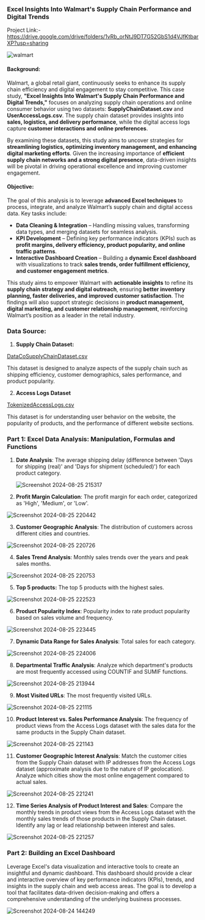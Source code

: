 ### **Excel Insights Into Walmart's Supply Chain Performance and Digital Trends**  
Project Link:- https://drive.google.com/drive/folders/1vRb_orNtJ9DT7G52GbS1d4VJfKtbarXP?usp=sharing

![walmart](https://github.com/user-attachments/assets/f1ab3a9a-d86e-41e6-9bf1-09ba1fdeb752)


#### **Background:**  

Walmart, a global retail giant, continuously seeks to enhance its supply chain efficiency and digital engagement to stay competitive. This case study, **"Excel Insights Into Walmart's Supply Chain Performance and Digital Trends,"** focuses on analyzing supply chain operations and online consumer behavior using two datasets: **SupplyChainDataset.csv** and **UserAccessLogs.csv**. The supply chain dataset provides insights into **sales, logistics, and delivery performance**, while the digital access logs capture **customer interactions and online preferences**.  

By examining these datasets, this study aims to uncover strategies for **streamlining logistics, optimizing inventory management, and enhancing digital marketing efforts**. Given the increasing importance of **efficient supply chain networks and a strong digital presence**, data-driven insights will be pivotal in driving operational excellence and improving customer engagement.  

#### **Objective:**  

The goal of this analysis is to leverage **advanced Excel techniques** to process, integrate, and analyze Walmart’s supply chain and digital access data. Key tasks include:  

- **Data Cleaning & Integration** – Handling missing values, transforming data types, and merging datasets for seamless analysis.  
- **KPI Development** – Defining key performance indicators (KPIs) such as **profit margins, delivery efficiency, product popularity, and online traffic patterns**.  
- **Interactive Dashboard Creation** – Building a **dynamic Excel dashboard** with visualizations to track **sales trends, order fulfillment efficiency, and customer engagement metrics**.  

This study aims to empower Walmart with **actionable insights** to refine its **supply chain strategy and digital outreach**, ensuring **better inventory planning, faster deliveries, and improved customer satisfaction**. The findings will also support strategic decisions in **product management, digital marketing, and customer relationship management**, reinforcing Walmart’s position as a leader in the retail industry.

### **Data Source:**

1. **Supply Chain Dataset:**

[DataCoSupplyChainDataset.csv](https://prod-files-secure.s3.us-west-2.amazonaws.com/d1e1bc70-9ede-4c69-84fd-42c5605803a0/4480950a-3a80-4276-9b10-2c483ae641c1/DataCoSupplyChainDataset.csv)

This dataset is designed to analyze aspects of the supply chain such as shipping efficiency, customer demographics, sales performance, and product popularity.

2.  **Access Logs Dataset**

[TokenizedAccessLogs.csv](https://prod-files-secure.s3.us-west-2.amazonaws.com/d1e1bc70-9ede-4c69-84fd-42c5605803a0/6ad8d24d-415f-4d13-8632-25f466a0fbe7/TokenizedAccessLogs.csv)

This dataset is for understanding user behavior on the website, the popularity of products, and the performance of different website sections.

### **Part 1: Excel Data Analysis: Manipulation, Formulas and Functions**

1. **Date Analysis**: The average shipping delay (difference between 'Days for shipping (real)' and 'Days for shipment (scheduled)') for each product category.

   ![Screenshot 2024-08-25 215317](https://github.com/user-attachments/assets/ae9e77a4-8a05-4973-be31-2ff80da919fc)

2. **Profit Margin Calculation**: The profit margin for each order, categorized as 'High', 'Medium', or 'Low'.

  ![Screenshot 2024-08-25 220442](https://github.com/user-attachments/assets/a9d59827-14c4-4f33-84d1-e184b83427bf)

3. **Customer Geographic Analysis**: The distribution of customers across different cities and countries.

![Screenshot 2024-08-25 220726](https://github.com/user-attachments/assets/25800e67-e21b-4395-930d-2df2cb4f236b)

4. **Sales Trend Analysis**: Monthly sales trends over the years and peak sales months.

![Screenshot 2024-08-25 220753](https://github.com/user-attachments/assets/85863dbf-23f5-48ab-8288-586d61b12e03)

5. **Top 5 products:** The top 5 products with the highest sales.

![Screenshot 2024-08-25 222523](https://github.com/user-attachments/assets/0fa7ecf9-a07a-4eb1-ade5-a8b187c71fca)

6. **Product Popularity Index**: Popularity index to rate product popularity based on sales volume and frequency.

![Screenshot 2024-08-25 223445](https://github.com/user-attachments/assets/59227b88-0d94-428b-82a2-843cc497d5cc)

7. **Dynamic Data Range for Sales Analysis**: Total sales for each category.

![Screenshot 2024-08-25 224006](https://github.com/user-attachments/assets/d80ead54-f0d4-47a2-9dff-ab0b3c45d3ba)

8. **Departmental Traffic Analysis**: Analyze which department's products are most frequently accessed using COUNTIF and SUMIF functions.

![Screenshot 2024-08-25 213944](https://github.com/user-attachments/assets/654d20c9-9179-4948-814b-bdfd03ae1fc2)

9. **Most Visited URLs**: The most frequently visited URLs.

![Screenshot 2024-08-25 221115](https://github.com/user-attachments/assets/b3b0fee8-2d40-4c9f-89c5-26aadcb44200)

10. **Product Interest vs. Sales Performance Analysis**: The frequency of product views from the Access Logs dataset with the sales data for the same products in the Supply Chain dataset.

![Screenshot 2024-08-25 221143](https://github.com/user-attachments/assets/ccf75bf4-a706-49f2-be29-3bb9b6b5f5ba)

11. **Customer Geographic Interest Analysis**: Match the customer cities from the Supply Chain dataset with IP addresses from the Access Logs dataset (approximate analysis due to the nature of IP geolocation). Analyze which cities show the most online engagement compared to actual sales.

![Screenshot 2024-08-25 221241](https://github.com/user-attachments/assets/a101cb4c-0468-4b04-b590-de35edd92449)

12. **Time Series Analysis of Product Interest and Sales**: Compare the monthly trends in product views from the Access Logs dataset with the monthly sales trends of those products in the Supply Chain dataset. Identify any lag or lead relationship between interest and sales.

![Screenshot 2024-08-25 221257](https://github.com/user-attachments/assets/5a58c826-0020-4870-8daa-7543dfe97237)

### **Part 2: Building an Excel Dashboard**

Leverage Excel's data visualization and interactive tools to create an insightful and dynamic dashboard. This dashboard should provide a clear and interactive overview of key performance indicators (KPIs), trends, and insights in the supply chain and web access areas. The goal is to develop a tool that facilitates data-driven decision-making and offers a comprehensive understanding of the underlying business processes.

![Screenshot 2024-08-24 144249](https://github.com/user-attachments/assets/5a499344-659e-42ef-b4e7-8b9957ccec62)
